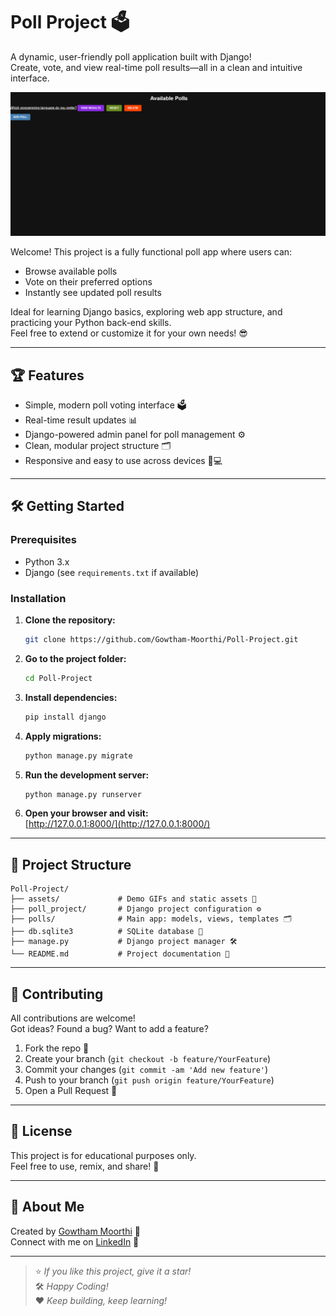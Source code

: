# Poll Project 🗳️

A dynamic, user-friendly poll application built with Django!  
Create, vote, and view real-time poll results—all in a clean and intuitive interface.

  
![Demo](assets/poll-demo.gif)

Welcome! This project is a fully functional poll app where users can:
- Browse available polls
- Vote on their preferred options
- Instantly see updated poll results

Ideal for learning Django basics, exploring web app structure, and practicing your Python back-end skills.  
Feel free to extend or customize it for your own needs! 😎

---

## 🏆 Features

- Simple, modern poll voting interface 🗳️  
- Real-time result updates 📊  
- Django-powered admin panel for poll management ⚙️  
- Clean, modular project structure 🗂️  
- Responsive and easy to use across devices 📱💻  

---

## 🛠️ Getting Started

### Prerequisites

- Python 3.x  
- Django (see `requirements.txt` if available)  

### Installation

1. **Clone the repository:**  
   ```bash
   git clone https://github.com/Gowtham-Moorthi/Poll-Project.git
   ```
2. **Go to the project folder:**  
   ```bash
   cd Poll-Project
   ```
3. **Install dependencies:**  
   ```bash
   pip install django
   ```
4. **Apply migrations:**  
   ```bash
   python manage.py migrate
   ```
5. **Run the development server:**  
   ```bash
   python manage.py runserver
   ```
6. **Open your browser and visit:**  
   [http://127.0.0.1:8000/](http://127.0.0.1:8000/)

---

## 📂 Project Structure

```
Poll-Project/
├── assets/             # Demo GIFs and static assets 🌠
├── poll_project/       # Django project configuration ⚙️
├── polls/              # Main app: models, views, templates 🗂️
├── db.sqlite3          # SQLite database 💾
├── manage.py           # Django project manager 🛠️
└── README.md           # Project documentation 📘
```

---

## 🤝 Contributing

All contributions are welcome!  
Got ideas? Found a bug? Want to add a feature?  
1. Fork the repo 🍴  
2. Create your branch (`git checkout -b feature/YourFeature`)  
3. Commit your changes (`git commit -am 'Add new feature'`)  
4. Push to your branch (`git push origin feature/YourFeature`)  
5. Open a Pull Request 🚀  

---

## 📜 License

This project is for educational purposes only.  
Feel free to use, remix, and share! 🎉

---

## 👤 About Me

Created by [Gowtham Moorthi](https://github.com/Gowtham-Moorthi) 👋  
Connect with me on [LinkedIn](https://www.linkedin.com/in/gowtham-moorthi/) 🔗

---

> ⭐️ _If you like this project, give it a star!_  
> 🛠️ _Happy Coding!_  
> ❤️ _Keep building, keep learning!_

